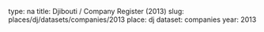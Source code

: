 type: na
title: Djibouti / Company Register (2013)
slug: places/dj/datasets/companies/2013
place: dj
dataset: companies
year: 2013
